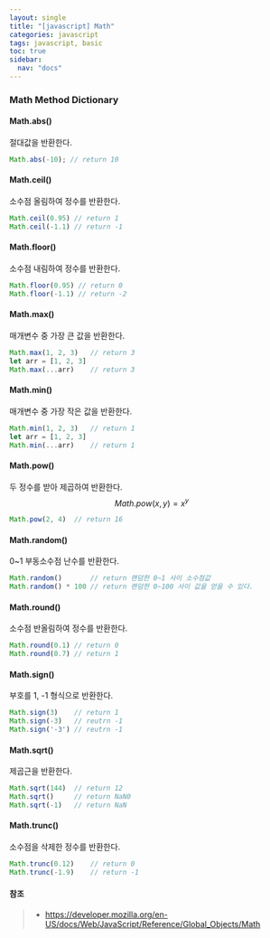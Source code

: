 ```yaml
---
layout: single
title: "[javascript] Math"
categories: javascript
tags: javascript, basic
toc: true
sidebar:
  nav: "docs"
---
```


### Math Method Dictionary

#### Math.abs()

절대값을 반환한다.

```javascript
Math.abs(-10); // return 10
```



#### Math.ceil()

소수점 올림하여 정수를 반환한다.

```javascript
Math.ceil(0.95) // return 1
Math.ceil(-1.1) // return -1
```



#### Math.floor()

소수점 내림하여 정수를 반환한다.

```javascript
Math.floor(0.95) // return 0
Math.floor(-1.1) // return -2
```



#### Math.max()

매개변수 중 가장 큰 값을 반환한다.

```javascript
Math.max(1, 2, 3)   // return 3
let arr = [1, 2, 3]
Math.max(...arr) 	// return 3
```



#### Math.min()

매개변수 중 가장 작은 값을 반환한다.

```javascript
Math.min(1, 2, 3)   // return 1
let arr = [1, 2, 3]
Math.min(...arr) 	// return 1
```



#### Math.pow()

두 정수를 받아 제곱하여 반환한다. 
$$
Math.pow(x, y) = x^y
$$

```javascript
Math.pow(2, 4)	// return 16
```



#### Math.random()

0~1 부동소수점 난수를 반환한다.

```javascript
Math.random()		// return 랜덤한 0~1 사이 소수점값
Math.random() * 100 // return 랜덤한 0~100 사이 값을 얻을 수 있다.
```



#### Math.round()

소수점 반올림하여 정수를 반환한다.

```javascript
Math.round(0.1) // return 0
Math.round(0.7) // return 1
```



#### Math.sign()

부호를 1, -1 형식으로 반환한다.

```javascript
Math.sign(3)	// return 1
Math.sign(-3)	// reutrn -1
Math.sign('-3') // reutrn -1
```



#### Math.sqrt()

제곱근을 반환한다.

```javascript
Math.sqrt(144)	// return 12
Math.sqrt()		// return NaN0
Math.sqrt(-1)	// return NaN
```



#### Math.trunc()

소수점을 삭제한 정수를 반환한다.

```javascript
Math.trunc(0.12)	// return 0
Math.trunc(-1.9)	// return -1
```





#### 참조

> - https://developer.mozilla.org/en-US/docs/Web/JavaScript/Reference/Global_Objects/Math
